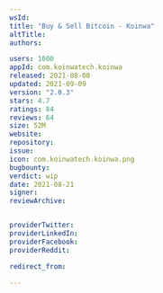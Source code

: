 ```yaml
---
wsId: 
title: "Buy & Sell Bitcoin - Koinwa"
altTitle: 
authors:

users: 1000
appId: com.koinwatech.koinwa
released: 2021-08-08
updated: 2021-09-09
version: "2.0.3"
stars: 4.7
ratings: 84
reviews: 64
size: 52M
website: 
repository: 
issue: 
icon: com.koinwatech.koinwa.png
bugbounty: 
verdict: wip
date: 2021-08-21
signer: 
reviewArchive:


providerTwitter: 
providerLinkedIn: 
providerFacebook: 
providerReddit: 

redirect_from:

---
```



